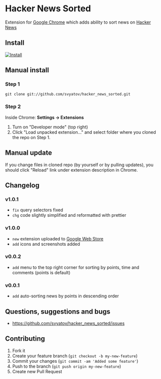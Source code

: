# Hacker News Sorted

Extension for [Google Chrome](https://www.google.com/chrome/) which adds ability to sort news on [Hacker News](https://news.ycombinator.com)

## Install

[![Install](https://developer.chrome.com/webstore/images/ChromeWebStore_Badge_v2_206x58.png)](https://chrome.google.com/webstore/detail/hacker-news-sorted/djkcnbncofmjekhlhemlkinfpkamlkaj)

## Manual install

### Step 1

`git clone git://github.com/svyatov/hacker_news_sorted.git`

### Step 2

Inside Chrome: **Settings -> Extensions**

1. Turn on "Developer mode" (top right)
2. Click "Load unpacked extension..." and select folder where you cloned the repo on Step 1.

## Manual update

If you change files in cloned repo (by yourself or by pulling updates), you should click "Reload" link under extension description in Chrome.

## Changelog

### v1.0.1

* `fix` query selectors fixed
* `chg` code slightly simplified and reformatted with prettier

### v1.0.0

* `new` extension uploaded to [Google Web Store](https://chrome.google.com/webstore/detail/hacker-news-sorted/djkcnbncofmjekhlhemlkinfpkamlkaj)
* `add` icons and screenshots added

### v0.0.2

* `add` menu to the top right corner for sorting by points, time and comments (points is default)

### v0.0.1

* `add` auto-sorting news by points in descending order

## Questions, suggestions and bugs

* https://github.com/svyatov/hacker_news_sorted/issues

## Contributing

1. Fork it
2. Create your feature branch (`git checkout -b my-new-feature`)
3. Commit your changes (`git commit -am 'Added some feature'`)
4. Push to the branch (`git push origin my-new-feature`)
5. Create new Pull Request
